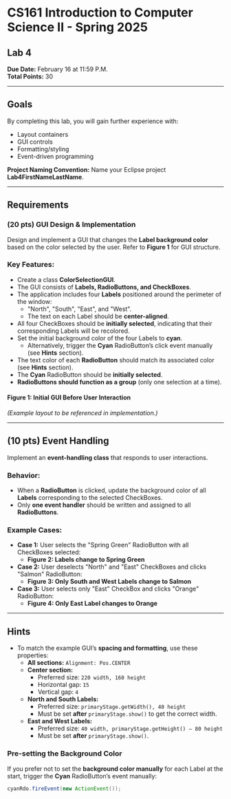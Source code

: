 # CS161 Introduction to Computer Science II - Spring 2025

## Lab 4
**Due Date:** February 16 at 11:59 P.M.  
**Total Points:** 30

---

## Goals
By completing this lab, you will gain further experience with:
- Layout containers
- GUI controls
- Formatting/styling
- Event-driven programming

**Project Naming Convention:** Name your Eclipse project **Lab4FirstNameLastName**.

---

## Requirements
### (20 pts) GUI Design & Implementation
Design and implement a GUI that changes the **Label background color** based on the color selected by the user. Refer to **Figure 1** for GUI structure.

### **Key Features:**
- Create a class **ColorSelectionGUI**.
- The GUI consists of **Labels, RadioButtons, and CheckBoxes**.
- The application includes four **Labels** positioned around the perimeter of the window:
  - "North", "South", "East", and "West".
  - The text on each Label should be **center-aligned**.
- All four CheckBoxes should be **initially selected**, indicating that their corresponding Labels will be recolored.
- Set the initial background color of the four Labels to **cyan**.
  - Alternatively, trigger the **Cyan** RadioButton’s click event manually (see **Hints** section).
- The text color of each **RadioButton** should match its associated color (see **Hints** section).
- The **Cyan** RadioButton should be **initially selected**.
- **RadioButtons should function as a group** (only one selection at a time).

#### **Figure 1: Initial GUI Before User Interaction**
*(Example layout to be referenced in implementation.)*

---

## (10 pts) Event Handling
Implement an **event-handling class** that responds to user interactions.

### **Behavior:**
- When a **RadioButton** is clicked, update the background color of all **Labels** corresponding to the selected CheckBoxes.
- Only **one event handler** should be written and assigned to all **RadioButtons**.

### **Example Cases:**
- **Case 1:** User selects the "Spring Green" RadioButton with all CheckBoxes selected:
  - **Figure 2: Labels change to Spring Green**
- **Case 2:** User deselects "North" and "East" CheckBoxes and clicks "Salmon" RadioButton:
  - **Figure 3: Only South and West Labels change to Salmon**
- **Case 3:** User selects only "East" CheckBox and clicks "Orange" RadioButton:
  - **Figure 4: Only East Label changes to Orange**

---

## Hints
- To match the example GUI’s **spacing and formatting**, use these properties:
  - **All sections:** `Alignment: Pos.CENTER`
  - **Center section:**
    - Preferred size: `220 width, 160 height`
    - Horizontal gap: `15`
    - Vertical gap: `4`
  - **North and South Labels:**
    - Preferred size: `primaryStage.getWidth(), 40 height`
    - Must be set **after** `primaryStage.show()` to get the correct width.
  - **East and West Labels:**
    - Preferred size: `40 width, primaryStage.getHeight() – 80 height`
    - Must be set **after** `primaryStage.show()`.

### **Pre-setting the Background Color**
If you prefer not to set the **background color manually** for each Label at the start, trigger the **Cyan** RadioButton’s event manually:
```java
cyanRdo.fireEvent(new ActionEvent());

